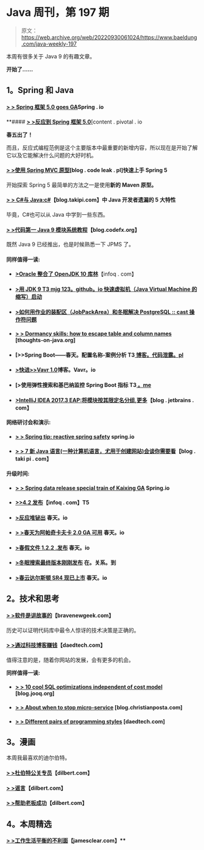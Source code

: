 # Java 周刊，第 197 期

> 原文：<https://web.archive.org/web/20220930061024/https://www.baeldung.com/java-weekly-197>

本周有很多关于 Java 9 的有趣文章。

**开始了……**

## **1。Spring 和 Java**

#### [**> > Spring 框架 5.0 goes GA**](https://web.archive.org/web/20220703150159/https://spring.io/blog/2017/09/28/spring-framework-5-0-goes-ga)**Spring . io**

 **#### **[> >反应到 Spring 框架 5.0](https://web.archive.org/web/20220703150159/https://content.pivotal.io/blog/reacting-to-spring-framework-5-0)**[content . pivotal . io

**春五出了！**

而且，反应式编程范例是这个主要版本中最重要的新增内容，所以现在是开始了解它以及它能解决什么问题的大好时机。

#### [**> >使用 Spring MVC 原型**](https://web.archive.org/web/20220703150159/http://blog.codeleak.pl/2017/09/get-started-quickly-with-spring-5.html)[blog . code leak . pl]快速上手 Spring 5

开始探索 Spring 5 最简单的方法之一是使用**新的 Maven 原型。**

#### [**> > C#与 Java:c#**](https://web.archive.org/web/20220703150159/http://blog.takipi.com/c-vs-java-the-top-5-features-java-developers-miss-in-c/)【blog.takipi.com】中 Java 开发者遗漏的 5 大特性

毕竟，C#也可以从 Java 中学到一些东西。

#### [**> >代码第一 Java 9 模块系统教程**](https://web.archive.org/web/20220703150159/https://blog.codefx.org/java/java-module-system-tutorial/)【blog.codefx.org】

既然 Java 9 已经推出，也是时候熟悉一下 JPMS 了。

#### **同样值得一读:**

*   **[>Oracle 整合了 OpenJDK 10 库林](https://web.archive.org/web/20220703150159/https://www.infoq.com/news/2017/09/openjdk-10-consolidated-repo)**【infoq . com】
*   #### [**>用 JDK 9** T3 mjg 123。github。io 快速虚拟机（Java Virtual Machine 的缩写）启动](https://web.archive.org/web/20220703150159/https://mjg123.github.io/2017/10/02/JVM-startup.html)

*   #### **[>如何用作业的装配区（JobPackArea）和冬眠解决 PostgreSQL :: cast 操作符问题](https://web.archive.org/web/20220703150159/https://vladmihalcea.com/2017/10/03/how-do-solve-the-postgresql-cast-operator-issue-with-jpa-and-hibernate/)**

*   #### **[> > Dormancy skills: how to escape table and column names](https://web.archive.org/web/20220703150159/https://www.thoughts-on-java.org/hibernate-tips-escape-table-column-names/)** [thoughts-on-java.org]

*   #### [**>>Spring Boot——春天。配置名称-案例分析** T3[ 博客。代码泄露。pl](https://web.archive.org/web/20220703150159/http://blog.codeleak.pl/2017/10/spring-boot-springconfigname-case-study.html)

*   #### [**>快进>>Vavr 1.0**](https://web.archive.org/web/20220703150159/http://blog.vavr.io/fast-forward-to-vavr-1-0/)博客。Vavr。io

*   #### [**>使用弹性搜索和基巴纳**监控 Spring Boot 指标 T3[ 。me](https://web.archive.org/web/20220703150159/https://aboullaite.me/spring-boot-elastic-kibana/)

*   #### [**>IntelliJ IDEA 2017.3 EAP:将模块按其限定名分组,更多**](https://web.archive.org/web/20220703150159/https://blog.jetbrains.com/idea/2017/09/intellij-idea-2017-3-eap-grouping-modules-according-to-their-qualified-names-and-more/)【blog . jetbrains . com】

**网络研讨会和演示:**

*   #### [**> > Spring tip: reactive spring safety**](https://web.archive.org/web/20220703150159/https://spring.io/blog/2017/10/04/spring-tips-reactive-spring-security) spring.io

*   #### [**> > 7 新 Java 语言(一种计算机语言，尤用于创建网站)会谈你需要看**](https://web.archive.org/web/20220703150159/http://blog.takipi.com/7-new-java-talks-you-need-to-see/)【blog . taki pi . com】

**升级时间:**

*   #### [**> > Spring data release special train of Kaixing GA**](https://web.archive.org/web/20220703150159/https://spring.io/blog/2017/10/02/spring-data-release-train-kay-goes-ga) Spring.io

*   #### [**>>4.2 发布**](https://web.archive.org/web/20220703150159/https://www.infoq.com/news/2017/09/gradle-4-point-2-released)【infoq . com】T5

*   #### [**>反应堆铋出**](https://web.archive.org/web/20220703150159/https://spring.io/blog/2017/09/28/reactor-bismuth-is-out) 春天。io

*   #### **[> >春天为阿帕奇卡夫卡 2.0 GA 可用](https://web.archive.org/web/20220703150159/https://spring.io/blog/2017/10/02/spring-for-apache-kafka-2-0-ga-available)** 春天。io

*   #### [**>春假文件 1.2.2 .发布**](https://web.archive.org/web/20220703150159/https://spring.io/blog/2017/09/28/spring-rest-docs-1-2-2-release) 春天。io

*   #### [**>冬眠搜索最终版本刚刚发布**](https://web.archive.org/web/20220703150159/http://in.relation.to/2017/10/04/hibernate-search-5-8-1-Final/) 在。关系。到

*   #### [**>春云达尔斯顿 SR4 现已上市**](https://web.archive.org/web/20220703150159/https://spring.io/blog/2017/10/03/spring-cloud-dalston-sr4-is-now-available) 春天。io

## **2。技术和思考**

#### **[> >软件是讲故事的](https://web.archive.org/web/20220703150159/http://bravenewgeek.com/software-is-about-storytelling/)**【bravenewgeek.com】

历史可以证明代码库中最令人惊讶的技术决策是正确的。

#### [**> >通过科技博客赚钱**](https://web.archive.org/web/20220703150159/https://www.daedtech.com/making-money-tech-blogs/)【daedtech.com】

值得注意的是，随着你网站的发展，会有更多的机会。

**同样值得一读:**

*   #### [**> > 10 cool SQL optimizations independent of cost model**](https://web.archive.org/web/20220703150159/https://blog.jooq.org/2017/09/28/10-cool-sql-optimisations-that-do-not-depend-on-the-cost-model/) [blog.jooq.org]

*   #### [**> > About when to stop micro-service**](https://web.archive.org/web/20220703150159/http://blog.christianposta.com/microservices/when-not-to-do-microservices/) [blog.christianposta.com]

*   #### [**> > Different pairs of programming styles**](https://web.archive.org/web/20220703150159/https://www.daedtech.com/different-pair-programming-styles/) [daedtech.com]

## **3。漫画**

本周我最喜欢的迪尔伯特。

#### [**> >杜伯特公关专员**](https://web.archive.org/web/20220703150159/http://dilbert.com/strip/2017-10-03)【dilbert.com】

#### [**> >谣言**](https://web.archive.org/web/20220703150159/http://dilbert.com/strip/2017-09-14)【dilbert.com】

#### [**> >帮助老板成功**](https://web.archive.org/web/20220703150159/http://dilbert.com/strip/2017-09-18)【dilbert.com】

## **4。本周精选**

#### **[> >工作生活平衡的不利面](https://web.archive.org/web/20220703150159/http://jamesclear.com/four-burners-theory)**【jamesclear.com】**